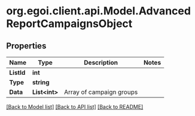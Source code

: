 
# org.egoi.client.api.Model.AdvancedReportCampaignsObject

## Properties

Name | Type | Description | Notes
------------ | ------------- | ------------- | -------------
**ListId** | **int** |  | 
**Type** | **string** |  | 
**Data** | **List&lt;int&gt;** | Array of campaign groups | 

[[Back to Model list]](../README.md#documentation-for-models)
[[Back to API list]](../README.md#documentation-for-api-endpoints)
[[Back to README]](../README.md)

